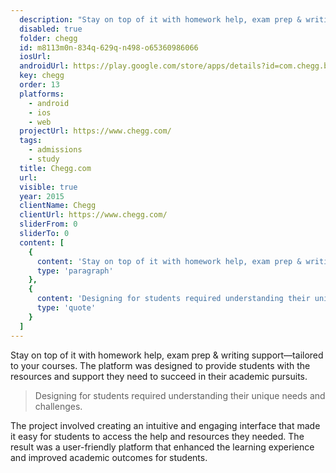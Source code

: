 ```yaml
---
  description: "Stay on top of it with homework help, exam prep & writing support—tailored to your courses."
  disabled: true
  folder: chegg
  id: m8113m0n-834q-629q-n498-o65360986066
  iosUrl: 
  androidUrl: https://play.google.com/store/apps/details?id=com.chegg.books
  key: chegg
  order: 13
  platforms: 
    - android
    - ios
    - web
  projectUrl: https://www.chegg.com/
  tags: 
    - admissions
    - study
  title: Chegg.com
  url: 
  visible: true
  year: 2015
  clientName: Chegg
  clientUrl: https://www.chegg.com/
  sliderFrom: 0
  sliderTo: 0
  content: [
    {
      content: 'Stay on top of it with homework help, exam prep & writing support—tailored to your courses.',
      type: 'paragraph'
    },
    {
      content: 'Designing for students required understanding their unique needs and challenges.',
      type: 'quote'
    }
  ]
---
```


Stay on top of it with homework help, exam prep & writing support—tailored to your courses. The platform was designed to provide students with the resources and support they need to succeed in their academic pursuits.

> Designing for students required understanding their unique needs and challenges.

The project involved creating an intuitive and engaging interface that made it easy for students to access the help and resources they needed. The result was a user-friendly platform that enhanced the learning experience and improved academic outcomes for students.
